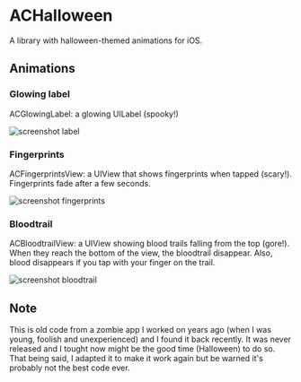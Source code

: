 ACHalloween
===========

A library with halloween-themed animations for iOS.

## Animations

### Glowing label

ACGlowingLabel: a glowing UILabel (spooky!)

![screenshot label](https://github.com/acoomans/ACHalloween/raw/master/screenshots/screenshot-label.png)

### Fingerprints

ACFingerprintsView: a UIView that shows fingerprints when tapped (scary!). Fingerprints fade after a few seconds.

![screenshot fingerprints](https://github.com/acoomans/ACHalloween/raw/master/screenshots/screenshot-fingerprints.png)

### Bloodtrail

ACBloodtrailView: a UIView showing blood trails falling from the top (gore!). When they reach the bottom of the view, the bloodtrail disappear. Also, blood disappears if you tap with your finger on the trail.

![screenshot bloodtrail](https://github.com/acoomans/ACHalloween/raw/master/screenshots/screenshot-bloodtrail.gif)

## Note

This is old code from a zombie app I worked on years ago (when I was young, foolish and unexperienced) and I found it back recently. It was never released and I tought now might be the good time (Halloween) to do so. That being said, I adapted it to make it work again but be warned it's probably not the best code ever.

